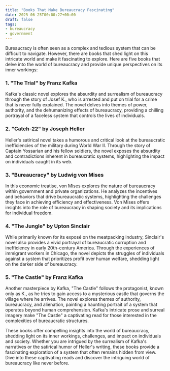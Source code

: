 ```yaml
---
title: "Books That Make Bureaucracy Fascinating"
date: 2025-06-25T00:00:27+00:00
draft: false
tags: 
- bureaucracy
- government
---
```


Bureaucracy is often seen as a complex and tedious system that can be difficult to navigate. However, there are books that shed light on this intricate world and make it fascinating to explore. Here are five books that delve into the world of bureaucracy and provide unique perspectives on its inner workings:

### 1. "The Trial" by Franz Kafka

Kafka's classic novel explores the absurdity and surrealism of bureaucracy through the story of Josef K., who is arrested and put on trial for a crime that is never fully explained. The novel delves into themes of power, authority, and the dehumanizing effects of bureaucracy, providing a chilling portrayal of a faceless system that controls the lives of individuals.

### 2. "Catch-22" by Joseph Heller

Heller's satirical novel takes a humorous and critical look at the bureaucratic inefficiencies of the military during World War II. Through the story of Captain Yossarian and his fellow soldiers, the novel exposes the absurdity and contradictions inherent in bureaucratic systems, highlighting the impact on individuals caught in its web.

### 3. "Bureaucracy" by Ludwig von Mises

In this economic treatise, von Mises explores the nature of bureaucracy within government and private organizations. He analyzes the incentives and behaviors that drive bureaucratic systems, highlighting the challenges they face in achieving efficiency and effectiveness. Von Mises offers insights into the role of bureaucracy in shaping society and its implications for individual freedom.

### 4. "The Jungle" by Upton Sinclair

While primarily known for its exposé on the meatpacking industry, Sinclair's novel also provides a vivid portrayal of bureaucratic corruption and inefficiency in early 20th-century America. Through the experiences of immigrant workers in Chicago, the novel depicts the struggles of individuals against a system that prioritizes profit over human welfare, shedding light on the darker side of bureaucracy.

### 5. "The Castle" by Franz Kafka

Another masterpiece by Kafka, "The Castle" follows the protagonist, known only as K., as he tries to gain access to a mysterious castle that governs the village where he arrives. The novel explores themes of authority, bureaucracy, and alienation, painting a haunting portrait of a system that operates beyond human comprehension. Kafka's intricate prose and surreal imagery make "The Castle" a captivating read for those interested in the complexities of bureaucratic structures.

These books offer compelling insights into the world of bureaucracy, shedding light on its inner workings, challenges, and impact on individuals and society. Whether you are intrigued by the surrealism of Kafka's narratives or the satirical humor of Heller's writing, these books provide a fascinating exploration of a system that often remains hidden from view. Dive into these captivating reads and discover the intriguing world of bureaucracy like never before.